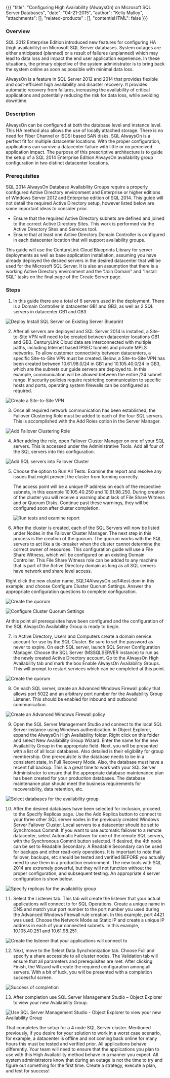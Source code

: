 {{{
  "title": "Configuring High Availability (AlwaysOn) on Microsoft SQL Server Databases",
  "date": "04-21-2015",
  "author": "Kelly Malloy",
  "attachments": [],
  "related-products" : [],
  "contentIsHTML": false
}}}

### Overview

SQL 2012 Enterprise Edition introduced new features for configuring HA (high availability) on Microsoft SQL Server databases.  System outages are either anticipated (planned) or a result of failures (unplanned) which may lead to data loss and impact the end user application experience. In these situations, the primary objective of the system administrator is to bring back the system online as soon as possible with minimal data loss.

AlwaysOn is a feature in SQL Server 2012 and 2014 that provides flexible and cost-efficient high availability and disaster recovery. It provides automatic recovery from failures, increasing the availability of critical applications and potentially reducing the risk for data loss, while avoiding downtime.

### Description

AlwaysOn can be configured at both the database level and instance level.  This HA method also allows the use of locally attached storage.  There is no need for Fiber Channel or iSCSI based SAN disks.  SQL AlwaysOn is a perfect fit for multiple datacenter locations.  With the proper configuration, applications can survive a datacenter failure with little or no perceived application impact.  The purpose of this prescriptive architecture is to guide the setup of a SQL 2014 Enterprise Edition AlwaysOn availability group configuration in two distinct datacenter locations.

### Prerequisites

SQL 2014 AlwaysOn Database Availability Groups require a properly configured Active Directory environment and Enterprise or higher editions of Windows Server 2012 and Enterprise edition of SQL 2014.  This guide will not detail the required Active Directory setup, however listed below are some important ideas to consider prior.
* Ensure that the required Active Directory subnets are defined and joined to the correct Active Directory Sites.  This work is performed via the Active Directory Sites and Services tool.
* Ensure that at least one Active Directory Domain Controller is configured in each datacenter location that will support availability groups.

This guide will use the CenturyLink Cloud Blueprints Library for server deployments as well as base application installation, assuming you have already deployed the desired servers in the desired datacenter that will be used for the Microsoft SQL Server.  It is also an assumption that there is a working Active Directory environment and the “Join Domain” and “Install SQL” tasks on the final page of the Create Server page.  

### Steps

1. In this guide there are a total of 6 servers used in the deployment.  There is a Domain Controller in datacenter GB1 and GB3, as well as 2 SQL servers in datacenter GB1 and GB3.

  ![Deploy Install SQL Server on Existing Server Blueprint](../images/alwayson-01.png)

2. After all servers are deployed and SQL Server 2014 is installed, a Site-to-Site VPN will need to be created between datacenter locations GB1 and GB3.  CenturyLink Cloud data are interconnected with multiple paths, including Internet based IPSEC tunnels and private MPLS networks.  To allow customer connectivity between datacenters, a specific Site-to-Site VPN must be created.  Below, a Site-to-Site VPN has been created between 10.61.98.0/24 in GB1 and 10.105.40.0/24 in GB3, which are the subnets our guide servers are deployed to.  In this example, communication will be allowed between the entire /24 subnet range.  If security policies require restricting communication to specific hosts and ports, operating system firewalls can be configured as required.

  ![Create a Site-to-Site VPN](../images/alwayson-02.png)

3. Once all required network communication has been established, the Failover Clustering Role must be added to each of the four SQL servers. This is accomplished with the Add Roles option in the Server Manager.  

  ![Add Failover Clustering Role](../images/alwayson-03.png)

4. After adding the role, open Failover Cluster Manager on one of your SQL servers.  This is accessed under the Administrative Tools.  Add all four of the SQL servers into this configuration.

  ![Add SQL servers into Failover Cluster](../images/alwayson-04.png)

5. Choose the option to Run All Tests.  Examine the report and resolve any issues that might prevent the cluster from forming correctly.

   The access point will be a unique IP address on each of the respective subnets, in this example 10.105.40.250 and 10.61.98.250.  During creation of the cluster you will receive a warning about lack of File Share Witness and or Quorum Disks.  Continue past these warnings, they will be configured soon after cluster completion.

   ![Run tests and examine report](../images/alwayson-05.png)

6. After the cluster is created, each of the SQL Servers will now be listed under Nodes in the Failover Cluster Manager.  The next step in this process is the creation of the quorum.  The quorum works with the SQL servers to act like a tie-breaker when the cluster cannot determine the correct owner of resources.  This configuration guide will use a File Share Witness, which will be configured on an existing Domain Controller.  This File Share Witness role can be added to any machine that is part of the Active Directory domain as long as all SQL servers have network and share level access.

  Right click the new cluster name, SQL14AlwaysOn.sql14test.dom in this example, and choose Configure Cluster Quorum Settings.  Answer the appropriate configuration questions to complete configuration.

  ![Create the quorum](../images/alwayson-06.png)

  ![Configure Cluster Quorum Settings](../images/alwayson-07.png)

  At this point all prerequisites have been configured and the configuration of the SQL AlwaysOn Availability Group is ready to begin.

7. In Active Directory, Users and Computers create a domain service account for use by the SQL Cluster.  Be sure to set the password as never to expire.  On each SQL server, launch SQL Server Configuration Manager.  Choose the SQL Server (MSSQLSERVER instance) to run as the newly created Active Directory account.  Go to the AlwaysOn High Availability tab and mark the box Enable AlwaysOn Availability Groups.  This will prompt to restart services which can be completed at this point.

  ![Create the quorum](../images/alwayson-08.png)

8. On each SQL server, create an Advanced Windows Firewall policy that allows port 5022 and an arbitrary port number for the Availability Group Listener.  This should be enabled for inbound and outbound communication.

  ![Create an Advanced Windows Firewall policy](../images/alwayson-09.png)

9. Open the SQL Server Management Studio and connect to the local SQL Server instance using Windows authentication.  In Object Explorer, expand the AlwaysOn High Availability folder.  Right click on this folder and select New Availability Group Wizard.  Enter the name for the new Availability Group in the appropriate field.  Next, you will be presented with a list of all local databases.  Also detailed is their eligibility for group membership.  One prerequisite is the database needs to be in a consistent state, in Full Recovery Mode.  Also, the database must have a recent full backup.  This is a great time to work with your SQL Server Administrator to ensure that the appropriate database maintenance plan has been created for your production databases.  The database maintenance plan should meet the business requirements for recoverability, data retention, etc.

  ![Select databases for the availability group](../images/alwayson-10.png)

10. After the desired databases have been selected for inclusion, proceed to the Specify Replicas page.  Use the Add Replica button to connect to your three other SQL server nodes in the previously created Windows Server Failover Cluster.  Local servers to a datacenter should be set to Synchronous Commit.  If you want to use automatic failover to a remote datacenter, select Automatic Failover for one of the remote SQL servers, with the Synchronous Commit button selected.  If desired, the 4th node can be set to Readable Secondary.  A Readable Secondary can be used for backups and other read-only operations.  It is important to note that failover, backups, etc should be tested and verified BEFORE you actually need to use them in a production environment.  The new tools with SQL 2014 are extremely powerful, but they will not function without the proper configuration, and subsequent testing.  An appropriate 4 server configuration is show below.

  ![Specify replicas for the availability group](../images/alwayson-11.png)

11. Select the Listener tab.  This tab will create the listener that your actual applications will connect to for SQL Operations.  Create a unique name in DNS and match your port number to the port number you used during the Advanced Windows Firewall rule creation.  In this example, port 4421 was used.  Choose the Network Mode as Static IP and create a unique IP address in each of your connected subnets.  In this example, 10.105.40.251 and 10.61.98.251.  

  ![Create the listener that your applications will connect to](../images/alwayson-12.png)

12. Next, move to the Select Data Synchronization tab.  Choose Full and specify a share accessible to all cluster nodes.  The Validation tab will ensure that all parameters and prerequisites are met.  After clicking Finish, the Wizard will create the required configuration among all servers.  With a bit of luck, you will be presented with a completion successful screen.

  ![Success of completion](../images/alwayson-13.png)

13. After completion use SQL Server Management Studio – Object Explorer to view your new Availability Group.

  ![Use SQL Server Management Studio - Object Explorer to view your new Availability Group](../images/alwayson-14.png)

That completes the setup for a 4 node SQL Server cluster.  Mentioned previously, if you desire for your solution to work in a worst case scenario, for example, a datacenter is offline and not coming back online for many hours this must be tested and verified prior.  All applications behave differently.  Your team will need to ensure that the applications you plan to use with this High Availability method behave in a manner you expect.  All system administrators know that during an outage is not the time to try and figure out something for the first time.  Create a strategy, execute a plan, and test for success!
